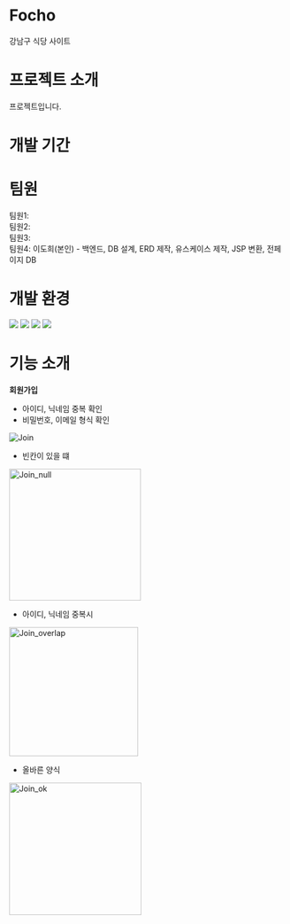 # Focho
강남구 식당 사이트
# 프로젝트 소개
프로젝트입니다.
# 개발 기간

# 팀원
팀원1: <br>
팀원2: <br>
팀원3: <br>
팀원4: 이도희(본인) - 백엔드, DB 설계, ERD 제작, 유스케이스 제작, JSP 변환, 전페이지 DB
# 개발 환경
<img src="https://img.shields.io/badge/javascript-F7DF1E?style=for-the-badge&logo=javascript&logoColor=white"> <img src="https://img.shields.io/badge/html5-E34F26?style=for-the-badge&logo=html5t&logoColor=white"> <img src="https://img.shields.io/badge/mysql-4479A1?style=for-the-badge&logo=mysql&logoColor=white"> <img src="https://img.shields.io/badge/css3-1572B6?style=for-the-badge&logo=css3&logoColor=white">
# 기능 소개
<b>회원가입</b>
- 아이디, 닉네임 중복 확인
- 비밀번호, 이메일 형식 확인

![Join](https://github.com/DH083/Focho/assets/147012079/9a3dc2c8-4790-4eb9-a307-e0769a737a75)

- 빈칸이 있을 떄

<img width="238" alt="Join_null" src="https://github.com/DH083/Focho/assets/147012079/8d22d95b-677c-4df8-a525-64c178180ba5">

- 아이디, 닉네임 중복시

<img width="233" alt="Join_overlap" src="https://github.com/DH083/Focho/assets/147012079/b8f9db96-f9da-43fb-95da-f5ab06e2b7a5">

- 올바른 양식

<img width="239" alt="Join_ok" src="https://github.com/DH083/Focho/assets/147012079/cfd8924a-8ee4-4070-aab9-ce1a46564af3">
